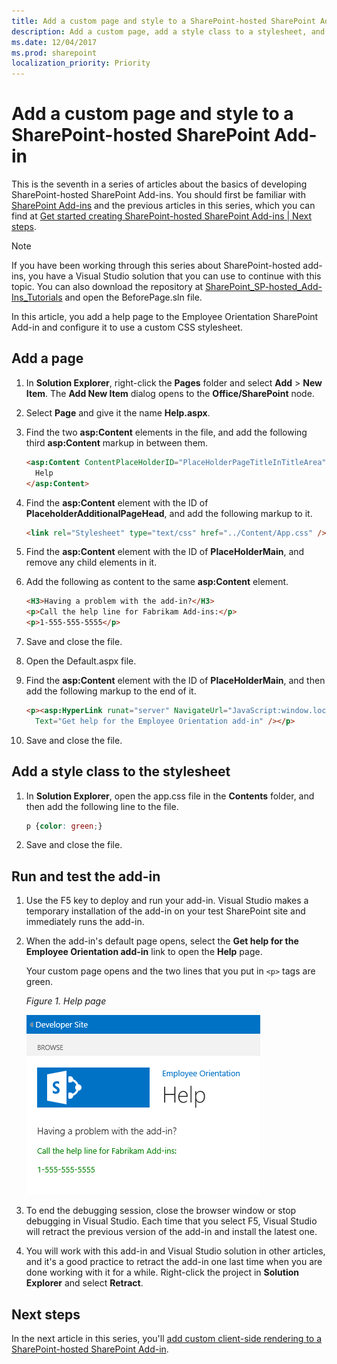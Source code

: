 ```yaml
---
title: Add a custom page and style to a SharePoint-hosted SharePoint Add-in
description: Add a custom page, add a style class to a stylesheet, and run and test the add-in.
ms.date: 12/04/2017
ms.prod: sharepoint
localization_priority: Priority
---
```


# Add a custom page and style to a SharePoint-hosted SharePoint Add-in

This is the seventh in a series of articles about the basics of developing SharePoint-hosted SharePoint Add-ins. You should first be familiar with [SharePoint Add-ins](sharepoint-add-ins.md) and the previous articles in this series, which you can find at [Get started creating SharePoint-hosted SharePoint Add-ins | Next steps](get-started-creating-sharepoint-hosted-sharepoint-add-ins.md#next-steps).

> [!NOTE]
> If you have been working through this series about SharePoint-hosted add-ins, you have a Visual Studio solution that you can use to continue with this topic. You can also download the repository at [SharePoint_SP-hosted_Add-Ins_Tutorials](https://github.com/OfficeDev/SharePoint_SP-hosted_Add-Ins_Tutorials) and open the BeforePage.sln file.

In this article, you add a help page to the Employee Orientation SharePoint Add-in and configure it to use a custom CSS stylesheet.

## Add a page

1. In **Solution Explorer**, right-click the **Pages** folder and select **Add** > **New Item**. The **Add New Item** dialog opens to the **Office/SharePoint** node.

2. Select **Page** and give it the name **Help.aspx**.

3. Find the two **asp:Content** elements in the file, and add the following third **asp:Content** markup in between them.

    ```HTML
    <asp:Content ContentPlaceHolderID="PlaceHolderPageTitleInTitleArea" runat="server">
      Help
    </asp:Content>
    ```

4. Find the **asp:Content** element with the ID of **PlaceholderAdditionalPageHead**, and add the following markup to it.

    ```HTML
    <link rel="Stylesheet" type="text/css" href="../Content/App.css" />
    ```

5. Find the **asp:Content** element with the ID of **PlaceHolderMain**, and remove any child elements in it.

6. Add the following as content to the same **asp:Content** element.

    ```HTML
    <H3>Having a problem with the add-in?</H3>
    <p>Call the help line for Fabrikam Add-ins:</p>
    <p>1-555-555-5555</p>
    ```

7. Save and close the file.

8. Open the Default.aspx file.

9. Find the **asp:Content** element with the ID of **PlaceHolderMain**, and then add the following markup to the end of it.

    ```HTML
    <p><asp:HyperLink runat="server" NavigateUrl="JavaScript:window.location = _spPageContextInfo.webAbsoluteUrl + '/Pages/Help.aspx';"
      Text="Get help for the Employee Orientation add-in" /></p>
    ```

10. Save and close the file.

## Add a style class to the stylesheet

1. In **Solution Explorer**, open the app.css file in the **Contents** folder, and then add the following line to the file.

    ```css
    p {color: green;}
    ```

2. Save and close the file.

## Run and test the add-in

1. Use the F5 key to deploy and run your add-in. Visual Studio makes a temporary installation of the add-in on your test SharePoint site and immediately runs the add-in.

2. When the add-in's default page opens, select the **Get help for the Employee Orientation add-in** link to open the **Help** page.

   Your custom page opens and the two lines that you put in `<p>` tags are green.

   *Figure 1. Help page*

   ![A SharePoint page with title "Help". There is a header line in black, followed by two text lines in green.](../images/2df51ab0-5b24-4a37-8b6a-6e95dbb1aeaa.PNG)

3. To end the debugging session, close the browser window or stop debugging in Visual Studio. Each time that you select F5, Visual Studio will retract the previous version of the add-in and install the latest one.

4. You will work with this add-in and Visual Studio solution in other articles, and it's a good practice to retract the add-in one last time when you are done working with it for a while. Right-click the project in **Solution Explorer** and select **Retract**.

## Next steps

In the next article in this series, you'll [add custom client-side rendering to a SharePoint-hosted SharePoint Add-in](add-custom-client-side-rendering-to-a-sharepoint-hosted-sharepoint-add-in.md).
